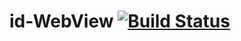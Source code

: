 
# id-WebView [![Build Status](https://appventure.nushigh.edu.sg:8000/api/badges/appventure-nush/id-WebView/status.svg)](https://appventure.nushigh.edu.sg:8000/appventure-nush/id-WebView)
